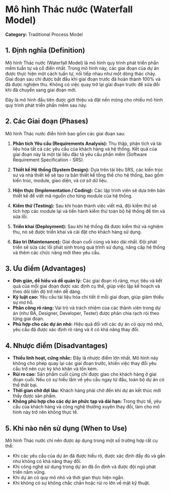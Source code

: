 # Mô hình Thác nước (Waterfall Model)

**Category:** Traditional Process Model

## 1. Định nghĩa (Definition)

Mô hình Thác nước (Waterfall Model) là mô hình quy trình phát triển phần mềm tuần tự và cổ điển nhất. Trong mô hình này, các giai đoạn của dự án được thực hiện một cách tuần tự, nối tiếp nhau như một dòng thác chảy. Giai đoạn sau chỉ được bắt đầu khi giai đoạn trước đã hoàn thành 100% và đã được nghiệm thu. Không có việc quay trở lại giai đoạn trước để sửa đổi khi đã chuyển sang giai đoạn mới.

Đây là mô hình đầu tiên được giới thiệu và đặt nền móng cho nhiều mô hình quy trình phát triển phần mềm sau này.

## 2. Các Giai đoạn (Phases)

Mô hình Thác nước điển hình bao gồm các giai đoạn sau:

1.  **Phân tích Yêu cầu (Requirements Analysis):** Thu thập, phân tích và tài liệu hóa tất cả các yêu cầu của khách hàng và hệ thống. Kết quả của giai đoạn này là một tài liệu đặc tả yêu cầu phần mềm (Software Requirement Specification - SRS).

2.  **Thiết kế Hệ thống (System Design):** Dựa trên tài liệu SRS, các kiến trúc sư và nhà thiết kế sẽ tạo ra bản thiết kế tổng thể cho hệ thống, bao gồm kiến trúc, module, giao diện, và cơ sở dữ liệu.

3.  **Hiện thực (Implementation / Coding):** Các lập trình viên sẽ dựa trên bản thiết kế để viết mã nguồn cho từng module của hệ thống.

4.  **Kiểm thử (Testing):** Sau khi hoàn thành việc viết mã, đội kiểm thử sẽ tích hợp các module lại và tiến hành kiểm thử toàn bộ hệ thống để tìm và sửa lỗi.

5.  **Triển khai (Deployment):** Sau khi hệ thống đã được kiểm thử và nghiệm thu, nó sẽ được triển khai và cài đặt cho khách hàng sử dụng.

6.  **Bảo trì (Maintenance):** Giai đoạn cuối cùng và kéo dài nhất. Đội phát triển sẽ sửa các lỗi phát sinh trong quá trình sử dụng, nâng cấp hệ thống và thêm các chức năng mới theo yêu cầu.

## 3. Ưu điểm (Advantages)

- **Đơn giản, dễ hiểu và dễ quản lý:** Các giai đoạn rõ ràng, mục tiêu và kết quả của mỗi giai đoạn được xác định cụ thể, giúp việc lập kế hoạch và theo dõi tiến độ trở nên dễ dàng.
- **Kỷ luật cao:** Yêu cầu tài liệu hóa chi tiết ở mỗi giai đoạn, giúp giảm thiểu sự mơ hồ.
- **Phân công rõ ràng:** Vai trò và trách nhiệm của các thành viên trong dự án (như BA, Designer, Developer, Tester) được phân chia rạch ròi theo từng giai đoạn.
- **Phù hợp cho các dự án nhỏ:** Hiệu quả đối với các dự án có quy mô nhỏ, yêu cầu đã được xác định rõ ràng và ít có khả năng thay đổi.

## 4. Nhược điểm (Disadvantages)

- **Thiếu linh hoạt, cứng nhắc:** Đây là nhược điểm lớn nhất. Mô hình này không cho phép quay lại các giai đoạn trước, khiến việc thay đổi yêu cầu trở nên cực kỳ khó khăn và tốn kém.
- **Rủi ro cao:** Sản phẩm cuối cùng chỉ được giao cho khách hàng ở giai đoạn cuối. Nếu có sự hiểu lầm về yêu cầu ngay từ đầu, toàn bộ dự án có thể thất bại.
- **Thời gian chờ đợi lâu:** Khách hàng phải chờ đến khi dự án kết thúc mới thấy được sản phẩm.
- **Không phù hợp cho các dự án phức tạp và dài hạn:** Trong thực tế, yêu cầu của khách hàng và công nghệ thường xuyên thay đổi, làm cho mô hình này trở nên không thực tế.

## 5. Khi nào nên sử dụng (When to Use)

Mô hình Thác nước chỉ nên được áp dụng trong một số trường hợp rất cụ thể:

- Khi các yêu cầu của dự án đã được hiểu rõ, được xác định đầy đủ và gần như không có khả năng thay đổi.
- Khi công nghệ sử dụng trong dự án đã ổn định và được đội ngũ phát triển nắm vững.
- Khi dự án có quy mô nhỏ và thời gian thực hiện ngắn.
- Khi không có sự không chắc chắn hoặc rủi ro lớn về mặt kỹ thuật.
